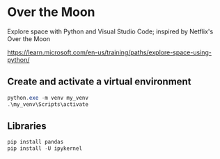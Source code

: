 # Over the Moon

Explore space with Python and Visual Studio Code; inspired by Netflix's Over the Moon

<https://learn.microsoft.com/en-us/training/paths/explore-space-using-python/>

## Create and activate a virtual environment

```powershell
python.exe -m venv my_venv
.\my_venv\Scripts\activate
```

## Libraries

```powershell
pip install pandas
pip install -U ipykernel
```
